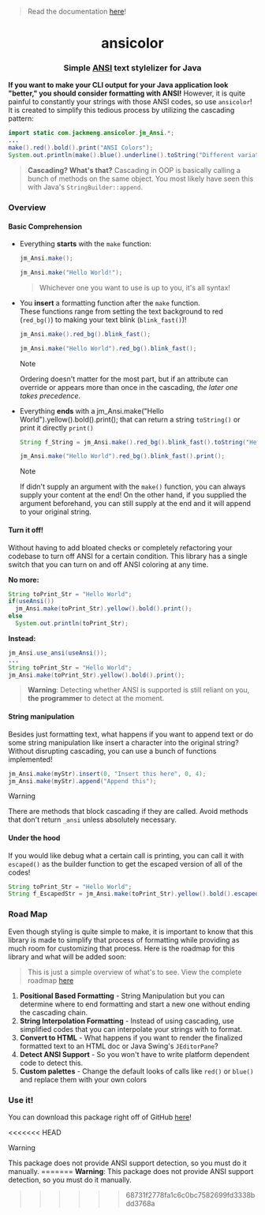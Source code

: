 <!--
 Software created by Jack Meng (AKA exoad) and licensed by the included "LICENSE" file. If this file is not found, the project is fully copyrighted.
-->

> Read the documentation [here](https://exoad.github.io/jm_ansi_docs/)!

<h1 align="center">ansicolor</h1>

<h3 align="center">Simple <a href="https://en.wikipedia.org/wiki/ANSI_escape_code">ANSI</a> text stylelizer for Java</h3>

**If you want to make your CLI output for your Java application look "better," you should consider formatting with ANSI!** However, it is quite painful to constantly your strings with those ANSI codes, so use `ansicolor`! It is created to simplify this tedious process by utilizing the cascading pattern:

```java
import static com.jackmeng.ansicolor.jm_Ansi.*;
...
make().red().bold().print("ANSI Colors");
System.out.println(make().blue().underline().toString("Different variations!"));
```
> **Cascading? What's that?**
> Cascading in OOP is basically calling a bunch of methods on the same object. You most likely have seen this with Java's `StringBuilder::append`.

### Overview

#### Basic Comprehension

* Everything **starts** with the `make` function:

  ```java
  jm_Ansi.make();

  jm_Ansi.make("Hello World!");
  ```
  > Whichever one you want to use is up to you, it's all syntax!


* You **insert** a formatting function after the `make` function.<br>These functions range from setting the text background to red (`red_bg()`) to making your text blink (`blink_fast()`)!

  ```java
  jm_Ansi.make().red_bg().blink_fast();

  jm_Ansi.make("Hello World").red_bg().blink_fast();
  ```
  > [!NOTE]
  > Ordering doesn't matter for the most part, but if an attribute can override or appears more than once in the cascading, *the later one takes precedence*.

* Everything **ends** with a jm_Ansi.make("Hello World").yellow().bold().print();
 that can return a string `toString()` or print it directly `print()`

  ```java
  String f_String = jm_Ansi.make().red_bg().blink_fast().toString("Hello World");

  jm_Ansi.make("Hello World").red_bg().blink_fast().print();
  ```
  > [!NOTE]
  > If didn't supply an argument with the `make()` function, you can always supply your content at the end! On the other hand, if you supplied the argument beforehand, you can still supply at the end and it will append to your original string.

#### Turn it off!

Without having to add bloated checks or completely refactoring your codebase to turn off ANSI for a certain condition. This library has a single switch that you can turn on and off ANSI coloring at any time.

**No more:**

```java
String toPrint_Str = "Hello World";
if(useAnsi())
  jm_Ansi.make(toPrint_Str).yellow().bold().print();
else
  System.out.println(toPrint_Str);
```

**Instead:**

```java
jm_Ansi.use_ansi(useAnsi());
...
String toPrint_Str = "Hello World";
jm_Ansi.make(toPrint_Str).yellow().bold().print();
```

> **Warning**: Detecting whether ANSI is supported is still reliant on you, **the programmer** to detect at the moment.

#### String manipulation

Besides just formatting text, what happens if you want to append text or do some string manipulation like insert a character into the original string? Without disrupting cascading, you can use a bunch of functions implemented!

```java
jm_Ansi.make(myStr).insert(0, "Insert this here", 0, 4);
jm_Ansi.make(myStr).append("Append this");
```

> [!WARNING]
> There are methods that block cascading if they are called. Avoid methods that don't return `_ansi` unless absolutely necessary.

#### Under the hood

If you would like debug what a certain call is printing, you can call it with `escaped()` as the builder function to get the escaped version of all of the codes!

```java
String toPrint_Str = "Hello World";
String f_EscapedStr = jm_Ansi.make(toPrint_Str).yellow().bold().escaped();
```

### Road Map

Even though styling is quite simple to make, it is important to know that this library is made to simplify that process of formatting while providing as much room for customizing that process. Here is the roadmap for this library and what will be added soon:

> This is just a simple overview of what's to see. View the complete roadmap [here](roadmap.md)

1. **Positional Based Formatting** - String Manipulation but you can determine where to end formatting and start a new one without ending the cascading chain.
2. **String Interpolation Formatting** - Instead of using cascading, use simplified codes that you can interpolate your strings with to format.
3. **Convert to HTML** - What happens if you want to render the finalized formatted text to an HTML doc or Java Swing's `JEditorPane`?
4. **Detect ANSI Support** - So you won't have to write platform dependent code to detect this.
5. **Custom palettes** - Change the default looks of calls like `red()` or `blue()` and replace them with your own colors

### Use it!

You can download this package right off of GitHub [here](https://github.com/exoad/ansicolor/packages/)!

<<<<<<< HEAD
> [!WARNING]
> This package does not provide ANSI support detection, so you must do it manually.
=======
> **Warning**: This package does not provide ANSI support detection, so you must do it manually.
>>>>>>> 68731f2778fa1c6c0bc7582699fd3338bdd3768a




